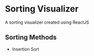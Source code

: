# Sorting Visualizer
A sorting visualizer created using ReactJS

## Sorting Methods
- Insertion Sort
